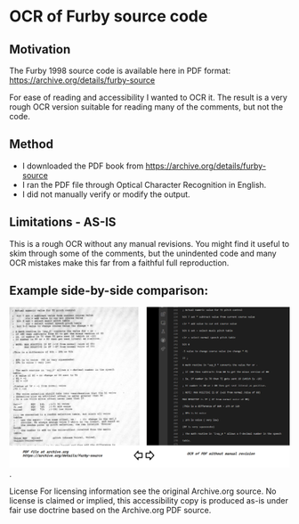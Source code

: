 # OCR of Furby source code

## Motivation
The Furby 1998 source code is available here in PDF format:
https://archive.org/details/furby-source

For ease of reading and accessibility I wanted to OCR it.  The result is a very rough OCR version suitable for reading many of the comments, but not the code.

## Method

* I downloaded the PDF book from https://archive.org/details/furby-source
* I ran the PDF file through Optical Character Recognition in English.
* I did not manually verify or modify the output.

## Limitations - AS-IS

This is a rough OCR without any manual revisions. You might find it useful to skim through some of the comments, but
the unindented code and many OCR mistakes make this far from a faithful full reproduction.


## Example side-by-side comparison:

![ Side by side comparison of PDF and OCR output.](comparison.png "Far from perfect") .

License
For licensing information see the original Archive.org source. No license is claimed or implied, this accessibility copy is produced as-is under fair use doctrine based on the Archive.org PDF source.